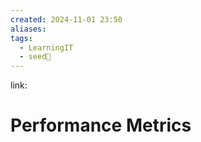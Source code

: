 ```yaml
---
created: 2024-11-01 23:50
aliases: 
tags:
  - LearningIT
  - seed🌱
---
```


link:

# Performance Metrics
